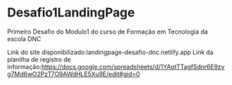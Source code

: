# Desafio1LandingPage
Primeiro Desafio do Modulo1 do curso de Formação em Tecnologia da escola DNC

Link do site disponibilizado:landingpage-desafio-dnc.netlify.app
Link da planilha de registro de informação:https://docs.google.com/spreadsheets/d/1YAqtTTagfSdnr6E9zyg7Md6wO2PzT7O9AWdHLE5Xu9E/edit#gid=0

